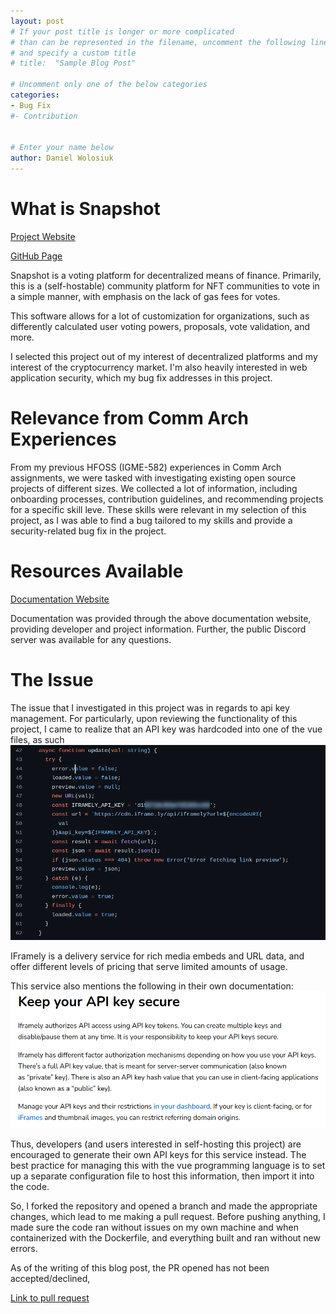 ```yaml
---
layout: post
# If your post title is longer or more complicated
# than can be represented in the filename, uncomment the following line
# and specify a custom title
# title:  "Sample Blog Post"

# Uncomment only one of the below categories
categories: 
- Bug Fix
#- Contribution


# Enter your name below
author: Daniel Wolosiuk
---
```

# What is Snapshot

[Project Website](https://snapshot.org/#/)

[GitHub Page](https://github.com/snapshot-labs/snapshot)

Snapshot is a voting platform for decentralized means of finance. Primarily, this is a (self-hostable) community platform for NFT communities to vote in a simple manner, with emphasis on the lack of gas fees for votes. 

This software allows for a lot of customization for organizations, such as differently calculated user voting powers, proposals, vote validation, and more. 

I selected this project out of my interest of decentralized platforms and my interest of the cryptocurrency market. I'm also heavily interested in web application security, which my bug fix addresses in this project. 

# Relevance from Comm Arch Experiences
From my previous HFOSS (IGME-582) experiences in Comm Arch assignments, we were tasked with investigating existing open source projects of different sizes. We collected a lot of information, including onboarding processes, contribution guidelines, and recommending projects for a specific skill leve. These skills were relevant in my selection of this project, as I was able to find a bug tailored to my skills and provide a security-related bug fix in the project. 

# Resources Available
[Documentation Website](https://docs.snapshot.org/)

Documentation was provided through the above documentation website, providing developer and project information. Further, the public Discord server was available for any questions. 

# The Issue
The issue that I investigated in this project was in regards to api key management. For particularly, upon reviewing the functionality of this project, I came to realize that an API key was hardcoded into one of the vue files, as such
![issue](../assets/2024-04-06-snapshot-fixing-api-bug/issue.png)

IFramely is a delivery service for rich media embeds and URL data, and offer different levels of pricing that serve limited amounts of usage. 

This service also mentions the following in their own documentation: 
![iframely](../assets/2024-04-06-snapshot-fixing-api-bug/iframely.png)

Thus, developers (and users interested in self-hosting this project) are encouraged to generate their own API keys for this service instead. The best practice for managing this with the vue programming language is to set up a separate configuration file to host this information, then import it into the code. 

So, I forked the repository and opened a branch and made the appropriate changes, which lead to me making a pull request. Before pushing anything, I made sure the code ran without issues on my own machine and when containerized with the Dockerfile, and everything built and ran without new errors. 

As of the writing of this blog post, the PR opened has not been accepted/declined, 

[Link to pull request](https://github.com/snapshot-labs/snapshot/pull/4661)